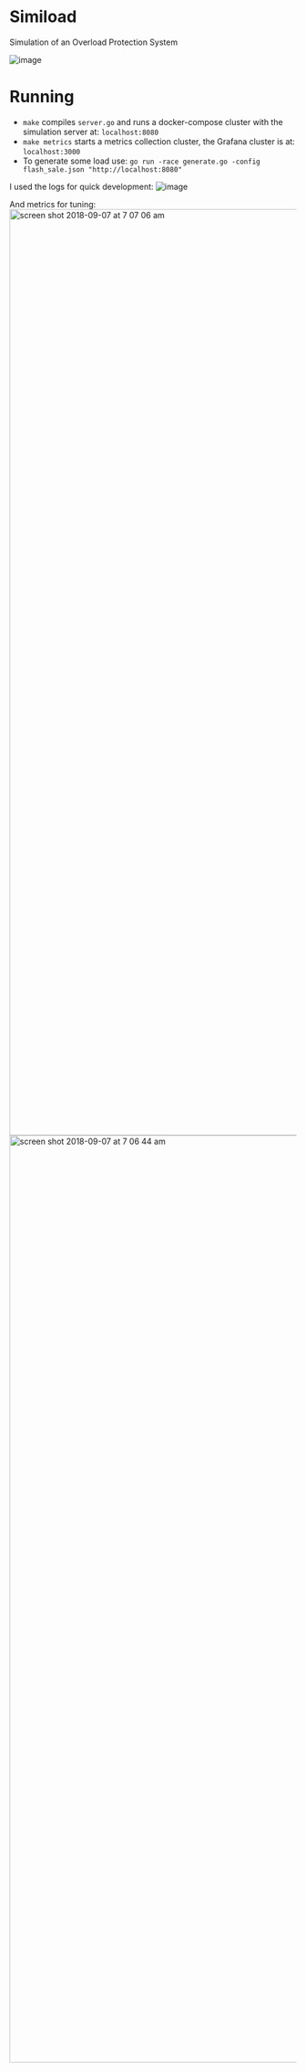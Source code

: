 # Simiload

Simulation of an Overload Protection System

![image](https://user-images.githubusercontent.com/6955854/45006533-66a14d80-afc7-11e8-95a8-88c9c13546d9.png)

# Running

- `make` compiles `server.go` and runs a docker-compose cluster with the simulation server at: `localhost:8080`
- `make metrics` starts a metrics collection cluster, the Grafana cluster is at: `localhost:3000`
- To generate some load use: `go run -race generate.go -config flash_sale.json "http://localhost:8080"`

I used the logs for quick development:
![image](https://user-images.githubusercontent.com/6955854/45006491-39549f80-afc7-11e8-8225-0cadca0cee56.png)

And metrics for tuning:
<img width="1622" alt="screen shot 2018-09-07 at 7 07 06 am" src="https://user-images.githubusercontent.com/6955854/45215847-accb0b00-b26c-11e8-9e2c-da5e6890ad7f.png">
<img width="1624" alt="screen shot 2018-09-07 at 7 06 44 am" src="https://user-images.githubusercontent.com/6955854/45215849-accb0b00-b26c-11e8-8e7c-6950fe34e134.png">

